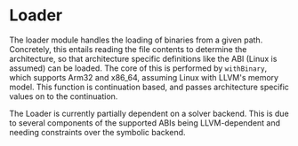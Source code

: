 # Loader

The loader module handles the loading of binaries from a given path. Concretely, this entails reading the file contents to determine the architecture, so that architecture specific definitions like the ABI (Linux is assumed) can be loaded. The core of this is performed by `withBinary`, which supports Arm32 and x86_64, assuming Linux with LLVM's memory model. This function is continuation based, and passes architecture specific values on to the continuation.

The Loader is currently partially dependent on a solver backend. This is due to several components of the supported ABIs being LLVM-dependent and needing constraints over the symbolic backend.
